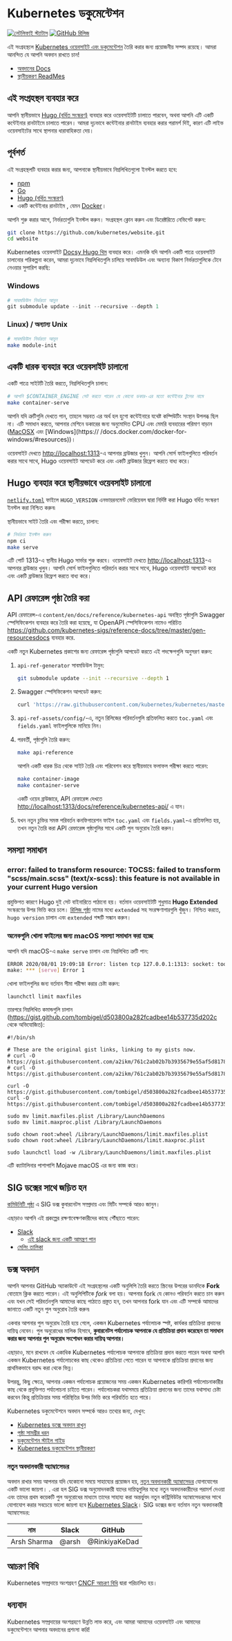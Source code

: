 # Kubernetes ডকুমেন্টেশন

[![নেটলিফাই স্ট্যাটাস](https://api.netlify.com/api/v1/badges/be93b718-a6df-402a-b4a4-855ba186c97d/deploy-status)](https://app.netlify.com/sites/kubernetes-io-main-staging/deploys) [![GitHub রিলিজ](https://img.shields.io/github/release/kubernetes/website.svg)](https://github.com/kubernetes/website/releases/latest)

এই সংগ্রহস্থলে [Kubernetes ওয়েবসাইট এবং ডকুমেন্টেশন](https://kubernetes.io/) তৈরি করার জন্য প্রয়োজনীয় সম্পদ রয়েছে। আমরা আনন্দিত যে আপনি অবদান রাখতে চান!

- [অবদানের Docs](#contributing-to-the-docs)
- [স্থানীয়করণ ReadMes](#localization-readmemds)

## এই সংগ্রহস্থল ব্যবহার করে

আপনি স্থানীয়ভাবে [Hugo (বর্ধিত সংস্করণ)](https://gohugo.io/) ব্যবহার করে ওয়েবসাইটটি চালাতে পারবেন, অথবা আপনি এটি একটি কন্টেইনার রানটাইমে চালাতে পারেন। আমরা দৃঢ়ভাবে কন্টেইনার রানটাইম ব্যবহার করার পরামর্শ দিই, কারণ এটি লাইভ ওয়েবসাইটের সাথে স্থাপনার ধারাবাহিকতা দেয়।

## পূর্বশর্ত

এই সংগ্রহস্থলটি ব্যবহার করার জন্য, আপনাকে স্থানীয়ভাবে নিম্নলিখিতগুলো ইনস্টল করতে হবে:

- [npm](https://www.npmjs.com/)
- [Go](https://go.dev/)
- [Hugo (বর্ধিত সংস্করণ)](https://gohugo.io/)
- একটি কন্টেইনার রানটাইম , যেমন [Docker](https://www.docker.com/)।

আপনি শুরু করার আগে, নির্ভরতাগুলি ইনস্টল করুন। সংগ্রহস্থল ক্লোন করুন এবং ডিরেক্টরিতে নেভিগেট করুন:

```bash
git clone https://github.com/kubernetes/website.git
cd website
```

Kubernetes ওয়েবসাইট [Docsy Hugo থিম](https://github.com/google/docsy#readme) ব্যবহার করে। এমনকি যদি আপনি একটি পাত্রে ওয়েবসাইট চালানোর পরিকল্পনা করেন, আমরা দৃঢ়ভাবে নিম্নলিখিতগুলি চালিয়ে সাবমডিউল এবং অন্যান্য বিকাশ নির্ভরতাগুলিকে টেনে নেওয়ার সুপারিশ করছি:

### Windows

```powershell
# সাবমডিউল নির্ভরতা আনুন
git submodule update --init --recursive --depth 1
```

### Linux) / অন্যান্য Unix

```bash
# সাবমডিউল নির্ভরতা আনুন
make module-init
```

## একটি ধারক ব্যবহার করে ওয়েবসাইট চালানো

একটি পাত্রে সাইটটি তৈরি করতে, নিম্নলিখিতগুলি চালান:

```bash
# আপনি $CONTAINER_ENGINE সেট করতে পারেন যে কোনো ডকার-এর মতো কন্টেইনার টুলের নামে
make container-serve
```

আপনি যদি ত্রুটিগুলি দেখতে পান, তাহলে সম্ভবত এর অর্থ হল হুগো কন্টেইনারে যথেষ্ট কম্পিউটিং সংস্থান উপলব্ধ ছিল না। এটি সমাধান করতে, আপনার মেশিনে ডকারের জন্য অনুমোদিত CPU এবং মেমরি ব্যবহারের পরিমাণ বাড়ান ([MacOSX](https://docs.docker.com/docker-for-mac/#resources) এবং [Windows](https:// /docs.docker.com/docker-for-windows/#resources))।

ওয়েবসাইট দেখতে <http://localhost:1313>-এ আপনার ব্রাউজার খুলুন। আপনি সোর্স ফাইলগুলিতে পরিবর্তন করার সাথে সাথে, Hugo ওয়েবসাইট আপডেট করে এবং একটি ব্রাউজার রিফ্রেশ করতে বাধ্য করে।

## Hugo ব্যবহার করে স্থানীয়ভাবে ওয়েবসাইট চালানো

[`netlify.toml`](netlify.toml#L10) ফাইলে `HUGO_VERSION` এনভায়রনমেন্ট ভেরিয়েবল দ্বারা নির্দিষ্ট করা Hugo বর্ধিত সংস্করণ ইনস্টল করা নিশ্চিত করুন৷

স্থানীয়ভাবে সাইট তৈরি এবং পরীক্ষা করতে, চালান:

```bash
# নির্ভরতা ইনস্টল করুন
npm ci
make serve
```

এটি পোর্ট 1313-এ স্থানীয় Hugo সার্ভার শুরু করবে। ওয়েবসাইট দেখতে <http://localhost:1313>-এ আপনার ব্রাউজার খুলুন। আপনি সোর্স ফাইলগুলিতে পরিবর্তন করার সাথে সাথে, Hugo ওয়েবসাইট আপডেট করে এবং একটি ব্রাউজার রিফ্রেশ করতে বাধ্য করে।

## API রেফারেন্স পৃষ্ঠা তৈরি করা

API রেফারেন্স-এ `content/en/docs/reference/kubernetes-api` অবস্থিত পৃষ্ঠাগুলি Swagger স্পেসিফিকেশন ব্যবহার করে তৈরি করা হয়েছে, যা OpenAPI স্পেসিফিকেশন নামেও পরিচিত <https://github.com/kubernetes-sigs/reference-docs/tree/master/gen-resourcesdocs> ব্যবহার করে.

একটি নতুন Kubernetes প্রকাশের জন্য রেফারেন্স পৃষ্ঠাগুলি আপডেট করতে এই পদক্ষেপগুলি অনুসরণ করুন:

1. `api-ref-generator` সাবমডিউল টানুন:

   ```bash
   git submodule update --init --recursive --depth 1
   ```

2. Swagger স্পেসিফিকেশন আপডেট করুন:

   ```bash
   curl 'https://raw.githubusercontent.com/kubernetes/kubernetes/master/api/openapi-spec/swagger.json' > api-ref-assets/api/swagger.json
   ```

3. `api-ref-assets/config/`-এ, নতুন রিলিজের পরিবর্তনগুলি প্রতিফলিত করতে `toc.yaml` এবং `fields.yaml` ফাইলগুলিকে মানিয়ে নিন।

4. পরবর্তী, পৃষ্ঠাগুলি তৈরি করুন:

   ```bash
   make api-reference
   ```

   আপনি একটি ধারক চিত্র থেকে সাইট তৈরি এবং পরিবেশন করে স্থানীয়ভাবে ফলাফল পরীক্ষা করতে পারেন:

   ```bash
   make container-image
   make container-serve
   ```

   একটি ওয়েব ব্রাউজারে, API রেফারেন্স দেখতে <http://localhost:1313/docs/reference/kubernetes-api/> এ যান।

5. যখন নতুন চুক্তির সমস্ত পরিবর্তন কনফিগারেশন ফাইল `toc.yaml` এবং `fields.yaml`-এ প্রতিফলিত হয়, তখন নতুন তৈরি করা API রেফারেন্স পৃষ্ঠাগুলির সাথে একটি পুল অনুরোধ তৈরি করুন।

## সমস্যা সমাধান

### error: failed to transform resource: TOCSS: failed to transform "scss/main.scss" (text/x-scss): this feature is not available in your current Hugo version

প্রযুক্তিগত কারণে Hugo দুই সেট বাইনারিতে পাঠানো হয়। বর্তমান ওয়েবসাইটটি শুধুমাত্র **Hugo Extended** সংস্করণের উপর ভিত্তি করে চলে। [রিলিজ পৃষ্ঠা](https://github.com/gohugoio/hugo/releases) নামের মধ্যে `extended` সহ সংরক্ষণাগারগুলি খুঁজুন। নিশ্চিত করতে, `hugo version` চালান এবং `extended` শব্দটি সন্ধান করুন।

### অনেকগুলি খোলা ফাইলের জন্য macOS সমস্যা সমাধান করা হচ্ছে

আপনি যদি macOS-এ `make serve` চালান এবং নিম্নলিখিত ত্রুটি পান:

```bash
ERROR 2020/08/01 19:09:18 Error: listen tcp 127.0.0.1:1313: socket: too many open files
make: *** [serve] Error 1
```

খোলা ফাইলগুলির জন্য বর্তমান সীমা পরীক্ষা করার চেষ্টা করুন:

`launchctl limit maxfiles`

তারপরে নিম্নলিখিত কমান্ডগুলি চালান (<https://gist.github.com/tombigel/d503800a282fcadbee14b537735d202c> থেকে অভিযোজিত):

```shell
#!/bin/sh

# These are the original gist links, linking to my gists now.
# curl -O https://gist.githubusercontent.com/a2ikm/761c2ab02b7b3935679e55af5d81786a/raw/ab644cb92f216c019a2f032bbf25e258b01d87f9/limit.maxfiles.plist
# curl -O https://gist.githubusercontent.com/a2ikm/761c2ab02b7b3935679e55af5d81786a/raw/ab644cb92f216c019a2f032bbf25e258b01d87f9/limit.maxproc.plist

curl -O https://gist.githubusercontent.com/tombigel/d503800a282fcadbee14b537735d202c/raw/ed73cacf82906fdde59976a0c8248cce8b44f906/limit.maxfiles.plist
curl -O https://gist.githubusercontent.com/tombigel/d503800a282fcadbee14b537735d202c/raw/ed73cacf82906fdde59976a0c8248cce8b44f906/limit.maxproc.plist

sudo mv limit.maxfiles.plist /Library/LaunchDaemons
sudo mv limit.maxproc.plist /Library/LaunchDaemons

sudo chown root:wheel /Library/LaunchDaemons/limit.maxfiles.plist
sudo chown root:wheel /Library/LaunchDaemons/limit.maxproc.plist

sudo launchctl load -w /Library/LaunchDaemons/limit.maxfiles.plist
```

এটি ক্যাটালিনার পাশাপাশি Mojave macOS এর জন্য কাজ করে।

## SIG ডক্সের সাথে জড়িত হন

[কমিউনিটি পৃষ্ঠা](https://github.com/kubernetes/community/tree/master/sig-docs#meetings) এ SIG ডক্স কুবারনেটস সম্প্রদায় এবং মিটিং সম্পর্কে আরও জানুন।

এছাড়াও আপনি এই প্রকল্পের রক্ষণাবেক্ষণকারীদের কাছে পৌঁছাতে পারেন:

- [Slack](https://kubernetes.slack.com/messages/sig-docs)
  - [এই slack জন্য একটি আমন্ত্রণ পান](https://slack.k8s.io/)
- [মেলিং তালিকা](https://groups.google.com/forum/#!forum/kubernetes-sig-docs)

## ডক্স অবদান

আপনি আপনার GitHub অ্যাকাউন্টে এই সংগ্রহস্থলের একটি অনুলিপি তৈরি করতে স্ক্রিনের উপরের ডানদিকে **Fork** বোতামে ক্লিক করতে পারেন। এই অনুলিপিটিকে _fork_ বলা হয়। আপনার fork যে কোনও পরিবর্তন করতে চান করুন এবং যখন সেই পরিবর্তনগুলি আমাদের কাছে পাঠাতে প্রস্তুত হন, তখন আপনার fork যান এবং এটি সম্পর্কে আমাদের জানাতে একটি নতুন পুল অনুরোধ তৈরি করুন৷

একবার আপনার পুল অনুরোধ তৈরি হয়ে গেলে, একজন Kubernetes পর্যালোচক স্পষ্ট, কার্যকর প্রতিক্রিয়া প্রদানের দায়িত্ব নেবেন। পুল অনুরোধের মালিক হিসাবে, **কুবারনেটস পর্যালোচক আপনাকে যে প্রতিক্রিয়া প্রদান করেছেন তা সমাধান করার জন্য আপনার পুল অনুরোধ সংশোধন করার দায়িত্ব আপনার।**

এছাড়াও, মনে রাখবেন যে একাধিক Kubernetes পর্যালোচক আপনাকে প্রতিক্রিয়া প্রদান করতে পারেন অথবা আপনি একজন Kubernetes পর্যালোচকের কাছ থেকেও প্রতিক্রিয়া পেতে পারেন যা আপনাকে প্রতিক্রিয়া প্রদানের জন্য প্রাথমিকভাবে বরাদ্দ করা থেকে ভিন্ন।

উপরন্তু, কিছু ক্ষেত্রে, আপনার একজন পর্যালোচক প্রয়োজনের সময় একজন Kubernetes কারিগরি পর্যালোচনাকারীর কাছ থেকে প্রযুক্তিগত পর্যালোচনা চাইতে পারেন। পর্যালোচকরা যথাসময়ে প্রতিক্রিয়া প্রদানের জন্য তাদের যথাসাধ্য চেষ্টা করবেন কিন্তু প্রতিক্রিয়ার সময় পরিস্থিতির উপর ভিত্তি করে পরিবর্তিত হতে পারে।

Kubernetes ডকুমেন্টেশনে অবদান সম্পর্কে আরও তথ্যের জন্য, দেখুন:

- [Kubernetes ডক্সে অবদান রাখুন](https://kubernetes.io/docs/contribute/)
- [পৃষ্ঠা সামগ্রীর ধরন](https://kubernetes.io/docs/contribute/style/page-content-types/)
- [ডকুমেন্টেশন স্টাইল গাইড](https://kubernetes.io/docs/contribute/style/style-guide/)
- [Kubernetes ডকুমেন্টেশন স্থানীয়করণ](https://kubernetes.io/docs/contribute/localization/)

### নতুন অবদানকারী অ্যাম্বাসেডর

অবদান রাখার সময় আপনার যদি যেকোনো সময়ে সাহায্যের প্রয়োজন হয়, [নতুন অবদানকারী অ্যাম্বাসেডর](https://kubernetes.io/docs/contribute/advanced/#serve-as-a-new-contributor-ambassador) যোগাযোগের একটি ভালো জায়গা। . এরা হল SIG ডক্স অনুমোদনকারী যাদের দায়িত্বগুলির মধ্যে নতুন অবদানকারীদের পরামর্শ দেওয়া এবং তাদের প্রথম কয়েকটি পুল অনুরোধের মাধ্যমে তাদের সাহায্য করা অন্তর্ভুক্ত৷ নতুন কন্ট্রিবিউটর অ্যাম্বাসেডরদের সাথে যোগাযোগ করার সবচেয়ে ভালো জায়গা হবে [Kubernetes Slack](https://slack.k8s.io/)। SIG ডক্সের জন্য বর্তমান নতুন অবদানকারী অ্যাম্বাসেডর:

| নাম                       | Slack                      | GitHub                     |
| -------------------------- | -------------------------- | -------------------------- |
| Arsh Sharma                | @arsh                      | @RinkiyaKeDad              |

<!-- ## `README.md` এর স্থানীয়করণ -->

<!-- | ভাষা                   | ভাষা                   |
| -------------------------- | -------------------------- |
| [Bengali](README-bn.md)    |      |
| [Chinese](README-zh.md)    | [Korean](README-ko.md)     |
| [French](README-fr.md)     | [Polish](README-pl.md)     |
| [German](README-de.md)     | [Portuguese](README-pt.md) |
| [Hindi](README-hi.md)      | [Russian](README-ru.md)    |
| [Indonesian](README-id.md) | [Spanish](README-es.md)    |
| [Italian](README-it.md)    | [Ukrainian](README-uk.md)  |
| [Japanese](README-ja.md)   | [Vietnamese](README-vi.md) | -->

## আচরণ বিধি

Kubernetes সম্প্রদায়ে অংশগ্রহণ [CNCF আচরণ বিধি](https://github.com/cncf/foundation/blob/main/code-of-conduct.md) দ্বারা পরিচালিত হয়।

## ধন্যবাদ

Kubernetes সম্প্রদায়ের অংশগ্রহণে উন্নতি লাভ করে, এবং আমরা আমাদের ওয়েবসাইট এবং আমাদের ডকুমেন্টেশনে আপনার অবদানের প্রশংসা করি!
